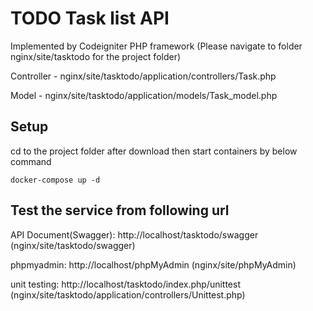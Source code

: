 # TODO Task list API

Implemented by Codeigniter PHP framework (Please navigate to folder nginx/site/tasktodo for the project folder)

Controller - nginx/site/tasktodo/application/controllers/Task.php

Model - nginx/site/tasktodo/application/models/Task_model.php

## Setup

cd to the project folder after download then start containers by below command
```
docker-compose up -d
```

## Test the service from following url

API Document(Swagger): http://localhost/tasktodo/swagger  (nginx/site/tasktodo/swagger)

phpmyadmin: http://localhost/phpMyAdmin (nginx/site/phpMyAdmin)

unit testing: http://localhost/tasktodo/index.php/unittest (nginx/site/tasktodo/application/controllers/Unittest.php)

